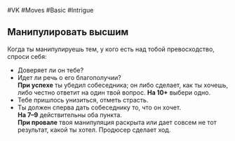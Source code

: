 #VK  #Moves #Basic #Intrigue 
## Манипулировать высшим  
Когда ты манипулируешь тем, у кого есть над тобой превосходство, спроси себя:   
- Доверяет ли он тебе?   
- Идет ли речь о его благополучии?   
**При успехе** ты убедил собеседника; он либо сделает, как  ты хочешь, либо честно ответит на один твой вопрос. 
**На  10+** выбери одно.   
- Тебе пришлось унизиться, отметь страсть.   
- Ты должен сперва дать собеседнику то, что он хочет.  
**На 7–9** действительны оба пункта.   
**При провале** твоя манипуляция раскрыта или дает совсем  не тот результат, какой ты хотел. Продюсер сделает ход.